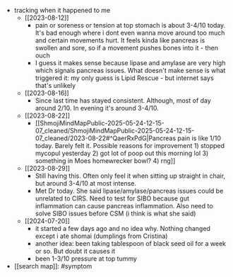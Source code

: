   * tracking when it happened to me
    * [[2023-08-12]]
      * pain or soreness or tension at top stomach is about 3-4/10 today. It's bad enough where i dont even wanna move around too much and certain movements hurt. It feels kinda like pancreas is swollen and sore, so if a movement pushes bones into it - then ouch
      * I guess it makes sense because lipase and amylase are very high which signals pancreas issues. What doesn't make sense is what triggered it: my only guess is Lipid Rescue - but internet says that's unlikely
    * [[2023-08-16]]
      * Since last time has stayed consistent. Although, most of day around 2/10. In evening it's around 3-4/10.
    * [[2023-08-22]]
      * [[ShmojiMindMapPublic-2025-05-24-12-15-07_cleaned/ShmojiMindMapPublic-2025-05-24-12-15-07_cleaned/2023-08-22#^QaerRxPdG|Pancreas pain is like 1/10 today. Barely felt it. Possible reasons for improvement 1) stopped mycopul yesterday 2) got lot of poop out this morning lol 3) something in Moes homewrecker bowl? 4) rng]]
    * [[2023-08-29]]
      * Still having this. Often only feel it when sitting up straight in chair, but around 3-4/10 at most intense.
      * Met Dr today. She said lipase/amylase/pancreas issues could be unrelated to CIRS. Need to test for SIBO because gut inflammation can cause pancreas inflammation. Also need to solve SIBO issues before CSM (i think is what she said)
    * [[2024-07-20]]
      * it started a few days ago and no idea why. Nothing changed except i ate shomai (dumplings from Cristina)
      * another idea: been taking tablespoon of black seed oil for a week or so. But doubt it causes it
      * been 1-3/10 pressure at top tummy
  * [[search map]]: #symptom